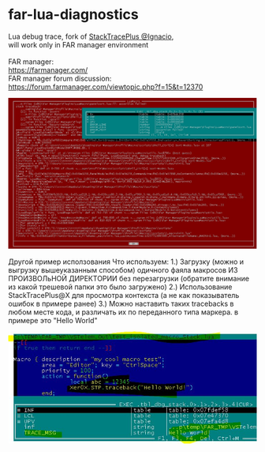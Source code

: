 # far-lua-diagnostics
Lua debug trace, fork of <a href="https://github.com/ignacio/StackTracePlus">StackTracePlus @Ignacio</a>,<br />
will work only in FAR manager environment<br /><br />
FAR manager:<br />
https://farmanager.com/<br />
FAR manager forum discussion:<br />
https://forum.farmanager.com/viewtopic.php?f=15&t=12370<br />

<img src="StackTracePlusPlus-@Xer0X.jpg" />

Другой пример исползования
Что используем:
1.) Загрузку (можно и выгрузку вышеуказанным способом) одичного фаяла макросов
ИЗ ПРОИЗВОЛьНОЙ ДИРЕКТОРИИ без перезагрузки
(обратите внимание из какой трешевой папки это было загружено)
2.) Использование StackTracePlus@Х для просмотра контекста 
(a не как показыватель ошибок в примере ранее)
3.) Можно наставить таких tracebacks в любом месте кода, 
и различать их по переданного типа маркера.
в примере это "Hello World"

<img src="stp@x.JPG" />

